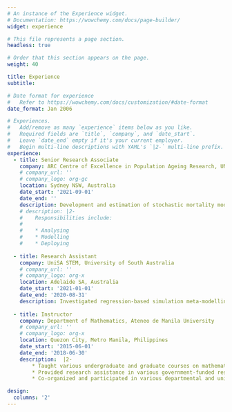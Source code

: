 ```yaml
---
# An instance of the Experience widget.
# Documentation: https://wowchemy.com/docs/page-builder/
widget: experience

# This file represents a page section.
headless: true

# Order that this section appears on the page.
weight: 40

title: Experience
subtitle:

# Date format for experience
#   Refer to https://wowchemy.com/docs/customization/#date-format
date_format: Jan 2006

# Experiences.
#   Add/remove as many `experience` items below as you like.
#   Required fields are `title`, `company`, and `date_start`.
#   Leave `date_end` empty if it's your current employer.
#   Begin multi-line descriptions with YAML's `|2-` multi-line prefix.
experience:
  - title: Senior Research Associate
    company: ARC Centre of Excellence in Population Ageing Research, UNSW Sydney
    # company_url: ''
    # company_logo: org-gc
    location: Sydney NSW, Australia
    date_start: '2021-09-01'
    date_end: ''
    description: Development and estimation of stochastic mortality models towards actuarial applications and insurance product design
    # description: |2-
    #    Responsibilities include:
    #    
    #    * Analysing
    #    * Modelling
    #    * Deploying
        
  - title: Research Assistant
    company: UniSA STEM, University of South Australia
    # company_url: ''
    # company_logo: org-x
    location: Adelaide SA, Australia
    date_start: '2021-01-01'
    date_end: '2020-08-31'
    description: Investigated regression-based simulation meta-modelling in the presence of correlation and heterogeneity
    
  - title: Instructor
    company: Department of Mathematics, Ateneo de Manila University
    # company_url: ''
    # company_logo: org-x
    location: Quezon City, Metro Manila, Philippines
    date_start: '2015-06-01'
    date_end: '2018-06-30'
    description:  |2-
        * Taught various undergraduate and graduate courses on mathematics and financial mathematics
        * Provided research assistance in various government-funded research projects on developing technology for mathematics instruction and impact assessment of school-based feeding programs
        * Co-organized and participated in various departmental and university activities

design:
  columns: '2'
---
```

